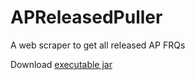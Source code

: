 # APReleasedPuller

A web scraper to get all released AP FRQs

Download [executable jar](http://phptest123.byethost24.com/cdn/ap-pull.jar)
